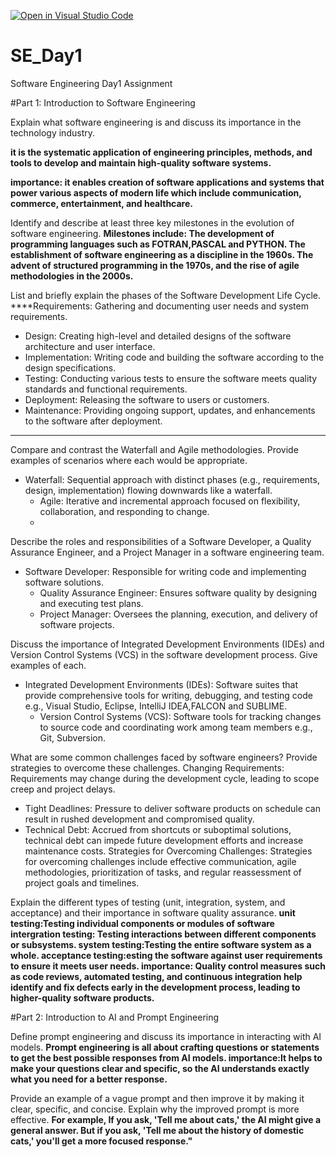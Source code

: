 [![Open in Visual Studio Code](https://classroom.github.com/assets/open-in-vscode-2e0aaae1b6195c2367325f4f02e2d04e9abb55f0b24a779b69b11b9e10269abc.svg)](https://classroom.github.com/online_ide?assignment_repo_id=15570979&assignment_repo_type=AssignmentRepo)
# SE_Day1
Software Engineering Day1 Assignment

#Part 1: Introduction to Software Engineering

Explain what software engineering is and discuss its importance in the technology industry.

**it is the systematic application of engineering principles, methods, and tools to develop and maintain high-quality software systems.**

**importance: it enables creation of software applications and systems that power various aspects of modern life which include communication, commerce, entertainment, and healthcare.**

Identify and describe at least three key milestones in the evolution of software engineering.
**Milestones include: The development of programming languages such as FOTRAN,PASCAL and PYTHON.
 The establishment of software engineering as a discipline in the 1960s.
 The advent of structured programming in the 1970s, and the rise of agile methodologies in the 2000s.**

List and briefly explain the phases of the Software Development Life Cycle.
****Requirements: Gathering and documenting user needs and system requirements.
  - Design: Creating high-level and detailed designs of the software architecture and user interface.
  - Implementation: Writing code and building the software according to the design specifications.
  - Testing: Conducting various tests to ensure the software meets quality standards and functional requirements.
  - Deployment: Releasing the software to users or customers.
  - Maintenance: Providing ongoing support, updates, and enhancements to the software after deployment.
********

Compare and contrast the Waterfall and Agile methodologies. Provide examples of scenarios where each would be appropriate.

- Waterfall: Sequential approach with distinct phases (e.g., requirements, design, implementation) flowing downwards like a waterfall.
  - Agile: Iterative and incremental approach focused on flexibility, collaboration, and responding to change.
  - 
Describe the roles and responsibilities of a Software Developer, a Quality Assurance Engineer, and a Project Manager in a software engineering team.

- Software Developer: Responsible for writing code and implementing software solutions.
  - Quality Assurance Engineer: Ensures software quality by designing and executing test plans.
  - Project Manager: Oversees the planning, execution, and delivery of software projects.

Discuss the importance of Integrated Development Environments (IDEs) and Version Control Systems (VCS) in the software development process. Give examples of each.

- Integrated Development Environments (IDEs): Software suites that provide comprehensive tools for writing, debugging, and testing code e.g., Visual Studio, Eclipse, IntelliJ IDEA,FALCON and SUBLIME.
  - Version Control Systems (VCS): Software tools for tracking changes to source code and coordinating work among team members e.g., Git, Subversion.


What are some common challenges faced by software engineers? Provide strategies to overcome these challenges.
Changing Requirements: Requirements may change during the development cycle, leading to scope creep and project delays.
  - Tight Deadlines: Pressure to deliver software products on schedule can result in rushed development and compromised quality.
  - Technical Debt: Accrued from shortcuts or suboptimal solutions, technical debt can impede future development efforts and increase maintenance costs.
Strategies for Overcoming Challenges: Strategies for overcoming challenges include effective communication, agile methodologies, prioritization of tasks, and regular reassessment of project goals and timelines.

Explain the different types of testing (unit, integration, system, and acceptance) and their importance in software quality assurance.
**unit testing:Testing individual components or modules of software
intergration testing: Testing interactions between different components or subsystems.
system testing:Testing the entire software system as a whole.
acceptance testing:esting the software against user requirements to ensure it meets user needs.
 importance: Quality control measures such as code reviews, automated testing, and continuous integration help identify and fix defects early in the development process, leading to higher-quality software products.**

#Part 2: Introduction to AI and Prompt Engineering


Define prompt engineering and discuss its importance in interacting with AI models.
**Prompt engineering is all about crafting questions or statements to get the best possible responses from AI models. 
importance:It helps to make your questions clear and specific, so the AI understands exactly what you need for a better response.**

Provide an example of a vague prompt and then improve it by making it clear, specific, and concise. Explain why the improved prompt is more effective.
**For example, If you ask, 'Tell me about cats,' the AI might give a general answer. 
But if you ask, 'Tell me about the history of domestic cats,' you'll get a more focused response."**

